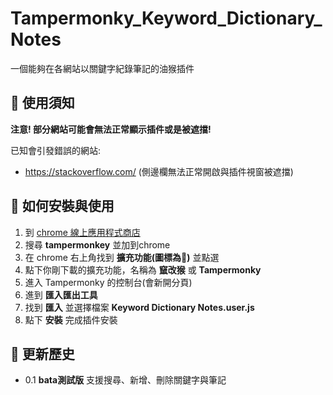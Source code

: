 # Tampermonky_Keyword_Dictionary_Notes
一個能夠在各網站以關鍵字紀錄筆記的油猴插件

## 📖 使用須知

**注意! 部分網站可能會無法正常顯示插件或是被遮擋!**

已知會引發錯誤的網站:
- https://stackoverflow.com/ (側邊欄無法正常開啟與插件視窗被遮擋)

## 📖 如何安裝與使用

1. 到 [chrome 線上應用程式商店](https://chrome.google.com/webstore/category/extensions) 
2. 搜尋 **tampermonkey** 並加到chrome
3. 在 chrome 右上角找到 **擴充功能(圖標為🧩)** 並點選
4. 點下你剛下載的擴充功能，名稱為 **竄改猴** 或 **Tampermonky**
5. 進入 Tampermonky 的控制台(會新開分頁)
6. 進到 **匯入匯出工具**
7. 找到 **匯入** 並選擇檔案 **Keyword Dictionary Notes.user.js**
8. 點下 **安裝** 完成插件安裝

## 📰 更新歷史

- 0.1 **bata測試版** 支援搜尋、新增、刪除關鍵字與筆記
